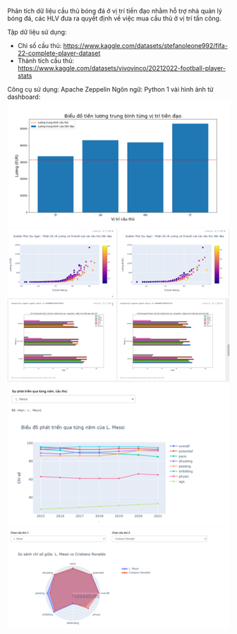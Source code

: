Phân tích dữ liệu cầu thủ bóng đá ở vị trí tiền đạo nhằm hỗ trợ nhà quản lý bóng đá, các HLV đưa ra quyết định về việc mua cầu thủ ở vị trí tấn công.

Tập dữ liệu sử dụng:
- Chỉ số cầu thủ: https://www.kaggle.com/datasets/stefanoleone992/fifa-22-complete-player-dataset
- Thành tích cầu thủ: https://www.kaggle.com/datasets/vivovinco/20212022-football-player-stats

Công cụ sử dụng: Apache Zeppelin
Ngôn ngữ: Python
1 vài hình ảnh từ dashboard:
![ảnh 1](./images/1.png)
![ảnh 2](./images/2.png)
![ảnh 3](./images/3.png)
![ảnh 4](./images/4.png)
![ảnh 5](./images/5.png)
